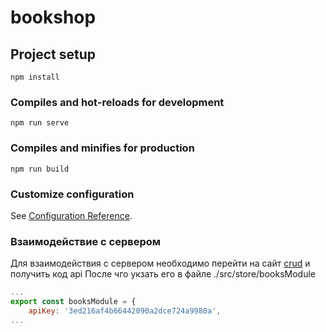 # bookshop

## Project setup
```
npm install
```

### Compiles and hot-reloads for development
```
npm run serve
```

### Compiles and minifies for production
```
npm run build
```

### Customize configuration
See [Configuration Reference](https://cli.vuejs.org/config/).

### Взаимодействие с сервером
Для взаимодействия с сервером необходимо перейти на сайт [crud](https://crudcrud.com/) и получить код api
После чго укзать его в файле ./src/store/booksModule
``` js
...
export const booksModule = {
    apiKey: '3ed216af4b66442090a2dce724a9980a',
...
```
